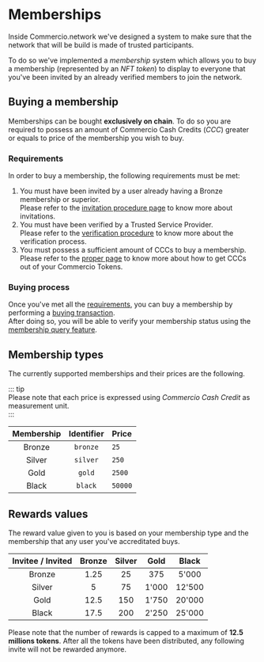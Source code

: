 # Memberships 
Inside Commercio.network we've designed a system to make sure that the network that will be build is made
of trusted participants.

To do so we've implemented a *membership* system which allows you to buy a membership (represented by an *NFT token*) 
to display to everyone that you've been invited by an already verified members to join the network. 

## Buying a membership
Memberships can be bought **exclusively on chain**. 
To do so you are required to possess an amount of Commercio Cash Credits (*CCC*) greater or 
equals to price of the membership you wish to buy.  

### Requirements
In order to buy a membership, the following requirements must be met: 

1. You must have been invited by a user already having a Bronze membership or superior.  
   Please refer to the [invitation procedure page](../memberships/invitation-process.md) 
   to know more about invitations. 
2. You must have been verified by a Trusted Service Provider.  
   Please refer to the [verification procedure](../memberships/verification-process.md)
   to know more about the verification process.
3. You must possess a sufficient amount of CCCs to buy a membership.  
   Please refer to the [proper page](../commerciomint/README.md) to know more about how to get CCCs out of your Commercio Tokens.
   
### Buying process
Once you've met all the [requirements](#requirements), you can buy a membership by 
performing a [buying transaction](./tx/buy-membership.md).  
After doing so, you will be able to verify your membership status 
using the [membership query feature](./query/current-membership.md).  

## Membership types
The currently supported memberships and their prices are the following.

::: tip  
Please note that each price is expressed using *Commercio Cash Credit* as measurement unit.  
::: 

| Membership | Identifier | Price | 
| :-------: | :---: | :---- |
| Bronze | `bronze` | `25` | 
| Silver | `silver` | `250` | 
| Gold | `gold` | `2500` | 
| Black | `black` | `50000` |

## Rewards values
The reward value given to you is based on your membership type and the membership 
that any user you've accreditated buys. 

| Invitee / Invited | Bronze | Silver | Gold | Black |
| :--------------: | :----: | :----: | :---: | :---: |
| Bronze | 1.25 | 25 | 375 | 5'000 | 
| Silver | 5 | 75 | 1'000 | 12'500 |
| Gold | 12.5 | 150 | 1'750 | 20'000 |
| Black | 17.5 | 200 | 2'250 | 25'000 |  

Please note that the number of rewards is capped to a maximum of **12.5 millions tokens**.
After all the tokens have been distributed, any following invite will not be rewarded anymore.
